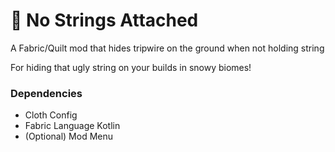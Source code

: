 # 🧵 No Strings Attached

A Fabric/Quilt mod that hides tripwire on the ground when not holding string

For hiding that ugly string on your builds in snowy biomes!

### Dependencies
- Cloth Config
- Fabric Language Kotlin
- (Optional) Mod Menu